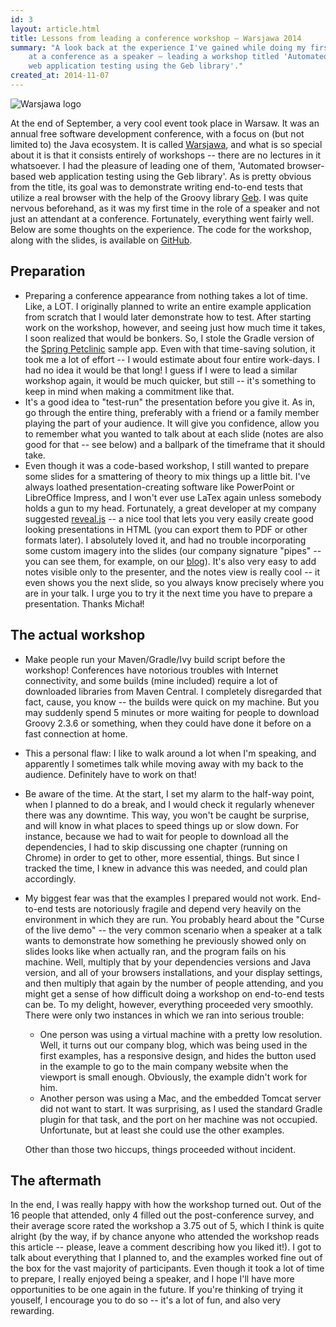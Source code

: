 ```yaml
---
id: 3
layout: article.html
title: Lessons from leading a conference workshop – Warsjawa 2014
summary: "A look back at the experience I've gained while doing my first appearance
	at a conference as a speaker – leading a workshop titled 'Automated browser-based
	web application testing using the Geb library'."
created_at: 2014-11-07
---
```


![Warsjawa logo](/assets/warsjawa-logo.png)

At the end of September, a very cool event took place in Warsaw.
It was an annual free software development conference,
with a focus on (but not limited to) the Java ecosystem.
It is called [Warsjawa](http://workshops.warsjawa.pl),
and what is so special about it is that it consists entirely of workshops --
there are no lectures in it whatsoever.
I had the pleasure of leading one of them,
'Automated browser-based web application testing using the Geb library'.
As is pretty obvious from the title,
its goal was to demonstrate writing end-to-end tests that utilize a real browser with the help of the Groovy library
[Geb](http://www.gebish.org/).
I was quite nervous beforehand,
as it was my first time in the role of a speaker and not just an attendant at a conference.
Fortunately, everything went fairly well.
Below are some thoughts on the experience.
The code for the workshop, along with the slides,
is available on [GitHub](https://github.com/Pragmatists/geb-workshop/).

## Preparation

* Preparing a conference appearance from nothing takes a lot of time. Like, a LOT.
  I originally planned to write an entire example application from scratch that I would later demonstrate how to test.
  After starting work on the workshop, however,
  and seeing just how much time it takes,
  I soon realized that would be bonkers.
  So, I stole the Gradle version of the
  [Spring Petclinic](https://github.com/whimet/spring-petclinic) sample app.
  Even with that time-saving solution, it took me a lot of effort --
  I would estimate about four entire work-days.
  I had no idea it would be that long!
  I guess if I were to lead a similar workshop again,
  it would be much quicker, but still --
  it's something to keep in mind when making a commitment like that.
* It's a good idea to "test-run" the presentation before you give it. As in, go through the entire thing, preferably with a friend or a family member playing the part of your audience. It will give you confidence, allow you to remember what you wanted to talk about at each slide (notes are also good for that -- see below) and a ballpark of the timeframe that it should take.
* Even though it was a code-based workshop, I still wanted to prepare some slides for a smattering of theory to mix things up a little bit. I've always loathed presentation-creating software like PowerPoint or LibreOffice Impress, and I won't ever use LaTex again unless somebody holds a gun to my head. Fortunately, a great developer at my company suggested [reveal.js](http://lab.hakim.se/reveal-js) -- a nice tool that lets you very easily create good looking presentations in HTML (you can export them to PDF or other formats later). I absolutely loved it, and had no trouble incorporating some custom imagery into the slides (our company signature "pipes" -- you can see them, for example, on our [blog](http://pragmatists.pl/blog)). It's also very easy to add notes visible only to the presenter, and the notes view is really cool -- it even shows you the next slide, so you always know precisely where you are in your talk. I urge you to try it the next time you have to prepare a presentation. Thanks Michał!

## The actual workshop

* Make people run your Maven/Gradle/Ivy build script before the workshop! Conferences have notorious troubles with Internet connectivity, and some builds (mine included) require a lot of downloaded libraries from Maven Central. I completely disregarded that fact, cause, you know -- the builds were quick on my machine. But you may suddenly spend 5 minutes or more waiting for people to download Groovy 2.3.6 or something, when they could have done it before on a fast connection at home.
* This a personal flaw: I like to walk around a lot when I'm speaking, and apparently I sometimes talk while moving away with my back to the audience. Definitely have to work on that!
* Be aware of the time. At the start, I set my alarm to the half-way point, when I planned to do a break, and I would check it regularly whenever there was any downtime. This way, you won't be caught be surprise, and will know in what places to speed things up or slow down. For instance, because we had to wait for people to download all the dependencies, I had to skip discussing one chapter (running on Chrome) in order to get to other, more essential, things. But since I tracked the time, I knew in advance this was needed, and could plan accordingly.
* My biggest fear was that the examples I prepared would not work. End-to-end tests are notoriously fragile and depend very heavily on the environment in which they are run. You probably heard about the "Curse of the live demo" -- the very common scenario when a speaker at a talk wants to demonstrate how something he previously showed only on slides looks like when actually ran, and the program fails on his machine. Well, multiply that by your dependencies versions and Java version, and all of your browsers installations, and your display settings, and then multiply that again by the number of people attending, and you might get a sense of how difficult doing a workshop on end-to-end tests can be. To my delight, however, everything proceeded very smoothly. There were only two instances in which we ran into serious trouble:
  * One person was using a virtual machine with a pretty low resolution. Well, it turns out our company blog, which was being used in the first examples, has a responsive design, and hides the button used in the example to go to the main company website when the viewport is small enough. Obviously, the example didn't work for him.
  * Another person was using a Mac, and the embedded Tomcat server did not want to start. It was surprising, as I used the standard Gradle plugin for that task, and the port on her machine was not occupied. Unfortunate, but at least she could use the other examples.

  Other than those two hiccups, things proceeded without incident.

## The aftermath

In the end, I was really happy with how the workshop turned out. Out of the 16 people that attended, only 4 filled out the post-conference survey, and their average score rated the workshop a 3.75 out of 5, which I think is quite alright (by the way, if by chance anyone who attended the workshop reads this article -- please, leave a comment describing how you liked it!). I got to talk about everything that I planned to, and the examples worked fine out of the box for the vast majority of participants. Even though it took a lot of time to prepare, I really enjoyed being a speaker, and I hope I'll have more opportunities to be one again in the future. If you're thinking of trying it youself, I encourage you to do so -- it's a lot of fun, and also very rewarding.
